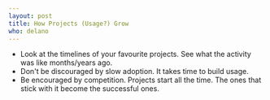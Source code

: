 ```yaml
---
layout: post
title: How Projects (Usage?) Grow 
who: delano
---
```


* Look at the timelines of your favourite projects. See what the activity was like months/years ago. 
* Don't be discouraged by slow adoption. It takes time to build usage. 
* Be encouraged by competition. Projects start all the time. The ones that stick with it become the successful ones.  



 
